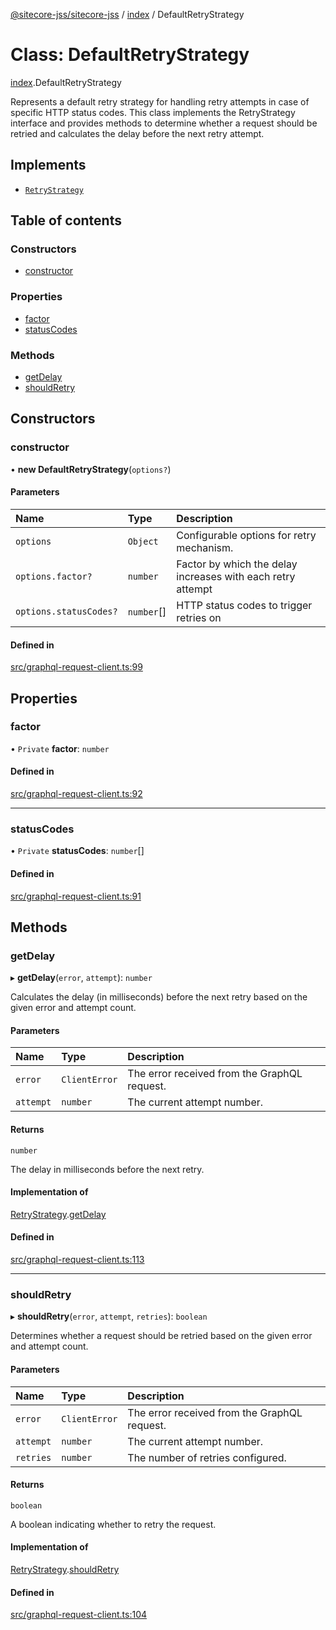 [@sitecore-jss/sitecore-jss](../README.md) / [index](../modules/index.md) / DefaultRetryStrategy

# Class: DefaultRetryStrategy

[index](../modules/index.md).DefaultRetryStrategy

Represents a default retry strategy for handling retry attempts in case of specific HTTP status codes.
This class implements the RetryStrategy interface and provides methods to determine whether a request
should be retried and calculates the delay before the next retry attempt.

## Implements

- [`RetryStrategy`](../interfaces/index.RetryStrategy.md)

## Table of contents

### Constructors

- [constructor](index.DefaultRetryStrategy.md#constructor)

### Properties

- [factor](index.DefaultRetryStrategy.md#factor)
- [statusCodes](index.DefaultRetryStrategy.md#statuscodes)

### Methods

- [getDelay](index.DefaultRetryStrategy.md#getdelay)
- [shouldRetry](index.DefaultRetryStrategy.md#shouldretry)

## Constructors

### constructor

• **new DefaultRetryStrategy**(`options?`)

#### Parameters

| Name | Type | Description |
| :------ | :------ | :------ |
| `options` | `Object` | Configurable options for retry mechanism. |
| `options.factor?` | `number` | Factor by which the delay increases with each retry attempt |
| `options.statusCodes?` | `number`[] | HTTP status codes to trigger retries on |

#### Defined in

[src/graphql-request-client.ts:99](https://github.com/Sitecore/jss/blob/fd04482ea/packages/sitecore-jss/src/graphql-request-client.ts#L99)

## Properties

### factor

• `Private` **factor**: `number`

#### Defined in

[src/graphql-request-client.ts:92](https://github.com/Sitecore/jss/blob/fd04482ea/packages/sitecore-jss/src/graphql-request-client.ts#L92)

___

### statusCodes

• `Private` **statusCodes**: `number`[]

#### Defined in

[src/graphql-request-client.ts:91](https://github.com/Sitecore/jss/blob/fd04482ea/packages/sitecore-jss/src/graphql-request-client.ts#L91)

## Methods

### getDelay

▸ **getDelay**(`error`, `attempt`): `number`

Calculates the delay (in milliseconds) before the next retry based on the given error and attempt count.

#### Parameters

| Name | Type | Description |
| :------ | :------ | :------ |
| `error` | `ClientError` | The error received from the GraphQL request. |
| `attempt` | `number` | The current attempt number. |

#### Returns

`number`

The delay in milliseconds before the next retry.

#### Implementation of

[RetryStrategy](../interfaces/index.RetryStrategy.md).[getDelay](../interfaces/index.RetryStrategy.md#getdelay)

#### Defined in

[src/graphql-request-client.ts:113](https://github.com/Sitecore/jss/blob/fd04482ea/packages/sitecore-jss/src/graphql-request-client.ts#L113)

___

### shouldRetry

▸ **shouldRetry**(`error`, `attempt`, `retries`): `boolean`

Determines whether a request should be retried based on the given error and attempt count.

#### Parameters

| Name | Type | Description |
| :------ | :------ | :------ |
| `error` | `ClientError` | The error received from the GraphQL request. |
| `attempt` | `number` | The current attempt number. |
| `retries` | `number` | The number of retries configured. |

#### Returns

`boolean`

A boolean indicating whether to retry the request.

#### Implementation of

[RetryStrategy](../interfaces/index.RetryStrategy.md).[shouldRetry](../interfaces/index.RetryStrategy.md#shouldretry)

#### Defined in

[src/graphql-request-client.ts:104](https://github.com/Sitecore/jss/blob/fd04482ea/packages/sitecore-jss/src/graphql-request-client.ts#L104)
